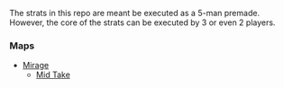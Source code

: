 The strats in this repo are meant be executed as a 5-man premade. However, the core of the strats can be executed by 3 or even 2 players.

### Maps
- [Mirage](mirage/README.md)
  - [Mid Take](mirage/mid-take.md)



